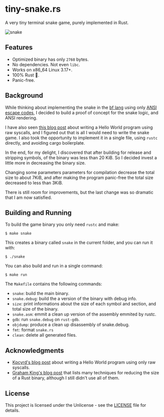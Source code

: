 # tiny-snake.rs

A very tiny terminal snake game, purely implemented in Rust.

![snake](https://github.com/Rodrigodd/tiny-snake.rs/assets/51273772/1f7c579a-400d-46f5-bf5a-c05f00ae230c)

## Features

- Optimized binary has only `2760` bytes.
- No dependencies. Not even `libc`.
- Works on x86_64 Linux 3.17+.
- 100% Rust 🦀.
- Panic-free.

## Background

While thinking about implementing the snake in the [bf lang](https://www.google.com/search?client=firefox-b-d&q=brainfuck)
using only [ANSI escape codes](https://en.wikipedia.org/wiki/ANSI_escape_code),
I decided to build a proof of concept for the snake logic, and ANSI rendering.

I have also seen [this blog post](https://vulns.xyz/2023/03/linux-executable-from-scratch-with-x86_64-unknown-none-rust/)
about writing a Hello World program using raw syscalls, and I figured out that
is all I would need to write the snake game. I also took the opportunity to
implement it in a single file, using `rustc` directly, and avoiding cargo
boilerplate.

In the end, for my delight, I discovered that after building for release and
stripping symbols, of the binary was less than 20 KiB. So I decided invest a
little more in decreasing the binary size.

Changing some parameters parameters for compilation decrease the total size to
about 7KiB, and after making the program panic-free the total size decreased to
less than 3KiB.

There is still room for improvements, but the last change was so dramatic that I
am now satisfied.

## Building and Running

To build the game binary you only need `rustc` and make:

```shell
$ make snake
```

This creates a binary called `snake` in the current folder, and you can run it
with:

```shell
$ ./snake
```

You can also build and run in a single command:

```shell
$ make run
```

The `Makefile` contains the following commands:

- `snake`: build the main binary.
- `snake.debug`: build the a version of the binary with debug info.
- `size`: print informations about the size of each symbol and section, and total size of the binary.
- `snake.asm`: emmit a clean up version of the assembly emmited by rustc.
- `gdb`: run `snake.debug` on `rust-gdb`.
- `objdump`: produce a clean up disassembly of snake.debug.
- `fmt`: format `snake.rs`
- `clean`: delete all generated files.

## Acknowledgments

- [Kpcyrd's blog post](https://vulns.xyz/2023/03/linux-executable-from-scratch-with-x86_64-unknown-none-rust/)
  about writing a Hello World program using only raw syscalls.
- [Graham King's blog post](https://darkcoding.net/software/a-very-small-rust-binary-indeed/)
  that lists many techniques for reducing the size of a Rust binary, although I
  still didn't use all of them.

## License

This project is licensed under the Unlicense - see the [LICENSE](LICENSE) file
for details.
